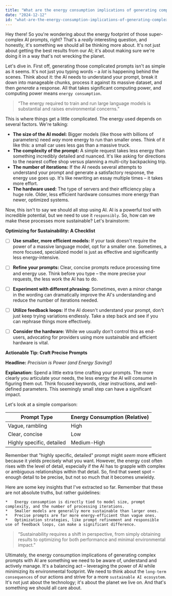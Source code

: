 ```yaml
---
title: "What are the energy consumption implications of generating complex prompts with AI models, and how can these processes be optimized for sustainability?"
date: "2024-12-12"
id: "what-are-the-energy-consumption-implications-of-generating-complex-prompts-with-ai-models-and-how-can-these-processes-be-optimized-for-sustainability"
---
```


Hey there!  So you're wondering about the energy footprint of those super-complex AI prompts, right? That's a *really* interesting question, and honestly, it's something we should all be thinking more about.  It's not just about getting the best results from our AI; it's about making sure we're doing it in a way that's not wrecking the planet.

Let's dive in.  First off, generating those complicated prompts isn't as simple as it seems. It's not just you typing words – a *lot* is happening behind the scenes.  Think about it:  the AI needs to understand your prompt, break it down into manageable chunks, process it against its massive dataset, and then *generate* a response. All that takes significant computing power, and computing power means `energy consumption`.

> “The energy required to train and run large language models is substantial and raises environmental concerns.”

This is where things get a little complicated. The energy used depends on several factors. We're talking:

*   **The size of the AI model:** Bigger models (like those with billions of parameters) need *way* more energy to run than smaller ones. Think of it like this: a small car uses less gas than a massive truck.
*   **The complexity of the prompt:**  A simple request takes less energy than something incredibly detailed and nuanced. It's like asking for directions to the nearest coffee shop versus planning a multi-city backpacking trip.
*   **The number of iterations:**  If the AI needs several attempts to understand your prompt and generate a satisfactory response, the energy use goes up. It's like rewriting an essay multiple times – it takes more effort.
*   **The hardware used:**  The type of servers and their efficiency play a huge role.  Older, less efficient hardware consumes more energy than newer, optimized systems.


Now, this isn't to say we should all stop using AI.  AI is a powerful tool with incredible potential, but we need to use it `responsibly`.  So, how can we make these processes more sustainable?  Let's brainstorm:


**Optimizing for Sustainability: A Checklist**

- [ ] **Use smaller, more efficient models:**  If your task doesn't require the power of a massive language model, opt for a smaller one.  Sometimes, a more focused, specialized model is just as effective and significantly less energy-intensive.
- [ ] **Refine your prompts:**  Clear, concise prompts reduce processing time and energy use.  Think before you type – the more precise your requests, the less work the AI has to do.
- [ ] **Experiment with different phrasing:**  Sometimes, even a minor change in the wording can dramatically improve the AI's understanding and reduce the number of iterations needed.
- [ ] **Utilize feedback loops:**  If the AI doesn't understand your prompt, don't just keep trying variations endlessly.  Take a step back and see if you can rephrase things more effectively.
- [ ] **Consider the hardware:**  While we usually don’t control this as end-users, advocating for providers using more sustainable and efficient hardware is vital.


**Actionable Tip:  Craft Precise Prompts**

**Headline:**  *Precision is Power (and Energy Saving!)*

**Explanation:**  Spend a little extra time crafting your prompts.  The more clearly you articulate your needs, the less energy the AI will consume in figuring them out.  Think focused keywords, clear instructions, and well-defined parameters.  This seemingly small step can have a significant impact.


Let's look at a simple comparison:


| Prompt Type          | Energy Consumption (Relative) |
|----------------------|--------------------------------|
| Vague, rambling      | High                            |
| Clear, concise        | Low                             |
| Highly specific, detailed | Medium-High                      |


Remember that "highly specific, detailed" prompt might *seem* more efficient because it yields precisely what you want.  However, the energy cost often rises with the level of detail, especially if the AI has to grapple with complex or ambiguous relationships within that detail.  So, find that sweet spot – enough detail to be precise, but not so much that it becomes unwieldy.


Here are some key insights that I've extracted so far. Remember that these are not absolute truths, but rather guidelines:

```
*   Energy consumption is directly tied to model size, prompt complexity, and the number of processing iterations.
*   Smaller models are generally more sustainable than larger ones.
*   Precise prompts are far more energy-efficient than vague ones.
*   Optimization strategies, like prompt refinement and responsible use of feedback loops, can make a significant difference.
```


> “Sustainability requires a shift in perspective, from simply obtaining results to optimizing for both performance and minimal environmental impact.”


Ultimately, the energy consumption implications of generating complex prompts with AI are something we need to be aware of, understand and actively manage.  It's a balancing act – leveraging the power of AI while minimizing its environmental footprint.  We need to think about the `long-term consequences` of our actions and strive for a more `sustainable AI ecosystem`.  It's not just about the technology; it's about the planet we live on.  And that's something we should all care about.

